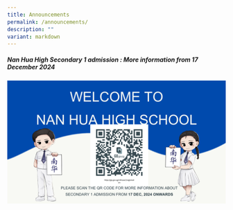 ```yaml
---
title: Announcements
permalink: /announcements/
description: ""
variant: markdown
---
```

<h5>Nan Hua High Secondary 1 admission :  More information from 17 December 2024</h5>


![Secondary 1 admission](/images/Annoucement/Announcement_for_Sec_1_Registration_2025.png)